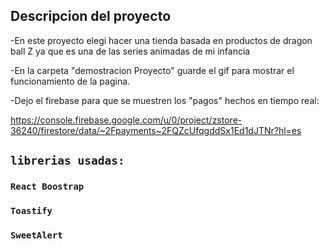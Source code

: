 

## Descripcion del proyecto

-En este proyecto elegi hacer una tienda basada en productos de dragon ball Z ya que es una de las series animadas de mi infancia

-En la carpeta "demostracion Proyecto" guarde el gif para mostrar el funcionamiento de la pagina.

-Dejo el firebase para que se muestren los "pagos" hechos en tiempo real:

https://console.firebase.google.com/u/0/project/zstore-36240/firestore/data/~2Fpayments~2FQZcUfqgddSx1Ed1dJTNr?hl=es

## `librerias usadas:`

### `React Boostrap`
### `Toastify`
### `SweetAlert`


